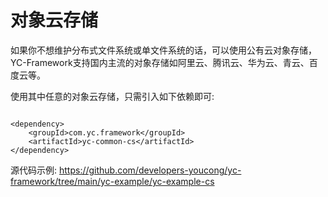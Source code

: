 # 对象云存储
如果你不想维护分布式文件系统或单文件系统的话，可以使用公有云对象存储，YC-Framework支持国内主流的对象存储如阿里云、腾讯云、华为云、青云、百度云等。

使用其中任意的对象云存储，只需引入如下依赖即可:
```

<dependency>
    <groupId>com.yc.framework</groupId>
    <artifactId>yc-common-cs</artifactId>
</dependency>

```

源代码示例:
https://github.com/developers-youcong/yc-framework/tree/main/yc-example/yc-example-cs